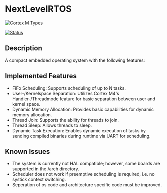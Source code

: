 # NextLevelRTOS

[![Cortex M Types](https://img.shields.io/badge/target-thumbv7em--none--eabihf-green)](https://docs.rust-embedded.org/cortex-m-quickstart/cortex_m_quickstart/) 

[![Status](https://img.shields.io/badge/Status-W.I.P-red)]()

## Description
A compact embedded operating system with the following features:

## Implemented Features
* FiFo Scheduling: Supports scheduling of up to N tasks.
* User-/Kernelspace Separation: Utilizes Cortex M4's Handler-/Threadmode feature for basic separation between user and kernel space.
* Dynamic Memory Allocation: Provides basic capabilities for dynamic memory allocation.
* Thread Join: Supports the ability for threads to join.
* Thread Sleep: Allows threads to sleep.
* Dynamic Task Execution: Enables dynamic execution of tasks by sending compiled binaries during runtime via UART for scheduling.

## Known Issues
* The system is currently not HAL compatible; however, some boards are supported in the /arch directory.
* Scheduler does not work if preemptive scheduling is required, i.e. no systick context switching.
* Seperation of os code and architecture specific code must be improved.